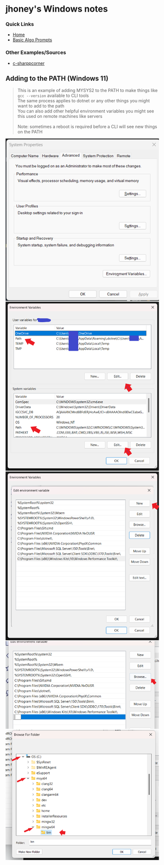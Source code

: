 # jhoney's Windows notes

### Quick Links

- [Home](../README.md)
- [Basic Algo Prompts](../BasicAlgorithmPromts.md)

### Other Examples/Sources

- [c-sharppcorner](https://www.c-sharpcorner.com/article/how-to-addedit-path-environment-variable-in-windows-11/)

## Adding to the PATH (Windows 11)

> This is an example of adding MYSYS2 to the PATH to make things like `gcc --version` available to CLI tools
> <br> The same process applies to dotnet or any other things you might want to add to the path
> <br> You can also add other helpful environment variables you might see this used on remote machines like servers
> <br>
> <br> Note: sometimes a reboot is required before a CLI will see new things on the PATH

![alt text](./Examples/SysProps.png)
![alt text](./Examples/EnvVar.png)
![alt text](./Examples/EnvVar-Step-1.png)
![alt text](./Examples/EnvVar-Step-2.png)
![alt text](./Examples/EnvVar-Step-3.png)
